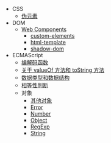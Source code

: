 - CSS
  - [伪元素](编程基础/WebAPI/CSS/伪元素.md)
- DOM
  - [Web Components](编程基础/WebAPI/DOM/WebComponents/web-components.md)
    - [custom-elements](编程基础/WebAPI/DOM/WebComponents/custom-elements.md)
    - [html-template](编程基础/WebAPI/DOM/WebComponents/html-template.md)
    - [shadow-dom](编程基础/WebAPI/DOM/WebComponents/shadow-dom.md)
- ECMAScript
  - [编解码函数](编程基础/WebAPI/ECMAScript/编解码函数.md)
  - [关于 valueOf 方法和 toString 方法](编程基础/WebAPI/ECMAScript/关于valueOf方法和toString方法.md)
  - [数据类型和数据结构](编程基础/WebAPI/ECMAScript/数据类型和数据结构.md)
  - [相等性判断](编程基础/WebAPI/ECMAScript/相等性判断.md)
  - 对象
    - [其他对象](编程基础/WebAPI/ECMAScript/对象/其他对象.md)
    - [Error](编程基础/WebAPI/ECMAScript/对象/Error.md)
    - [Number](编程基础/WebAPI/ECMAScript/对象/Number.md)
    - [Object](编程基础/WebAPI/ECMAScript/对象/Object.md)
    - [RegExp](编程基础/WebAPI/ECMAScript/对象/RegExp.md)
    - [String](编程基础/WebAPI/ECMAScript/对象/String.md)
